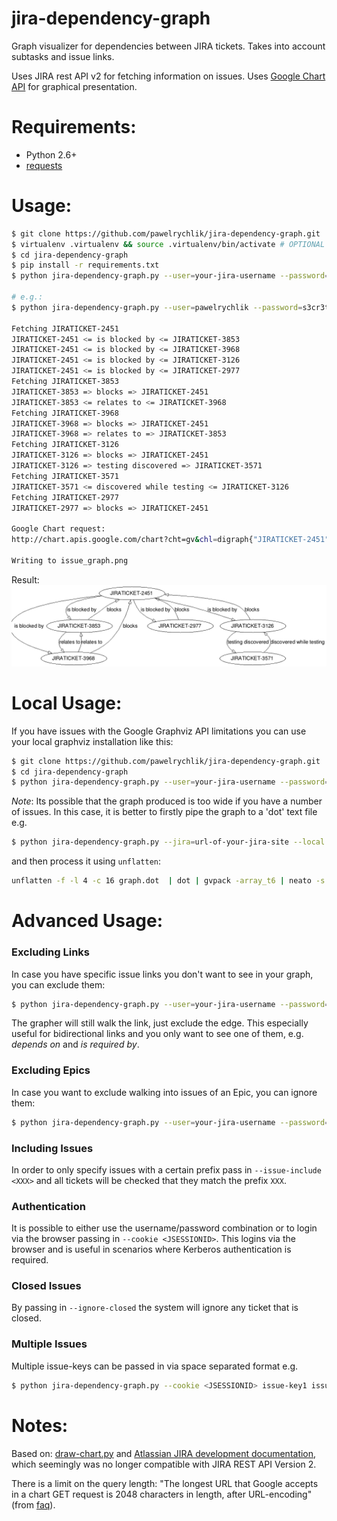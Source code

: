jira-dependency-graph
=====================

Graph visualizer for dependencies between JIRA tickets. Takes into account subtasks and issue links.

Uses JIRA rest API v2 for fetching information on issues.
Uses [Google Chart API](https://developers.google.com/chart/) for graphical presentation.

Requirements:
=============
* Python 2.6+
* [requests](http://docs.python-requests.org/en/master/)

Usage:
======
```bash
$ git clone https://github.com/pawelrychlik/jira-dependency-graph.git
$ virtualenv .virtualenv && source .virtualenv/bin/activate # OPTIONAL
$ cd jira-dependency-graph
$ pip install -r requirements.txt
$ python jira-dependency-graph.py --user=your-jira-username --password=your-jira-password --jira=url-of-your-jira-site issue-key

# e.g.:
$ python jira-dependency-graph.py --user=pawelrychlik --password=s3cr3t --jira=https://your-company.jira.com JIRATICKET-718

Fetching JIRATICKET-2451
JIRATICKET-2451 <= is blocked by <= JIRATICKET-3853
JIRATICKET-2451 <= is blocked by <= JIRATICKET-3968
JIRATICKET-2451 <= is blocked by <= JIRATICKET-3126
JIRATICKET-2451 <= is blocked by <= JIRATICKET-2977
Fetching JIRATICKET-3853
JIRATICKET-3853 => blocks => JIRATICKET-2451
JIRATICKET-3853 <= relates to <= JIRATICKET-3968
Fetching JIRATICKET-3968
JIRATICKET-3968 => blocks => JIRATICKET-2451
JIRATICKET-3968 => relates to => JIRATICKET-3853
Fetching JIRATICKET-3126
JIRATICKET-3126 => blocks => JIRATICKET-2451
JIRATICKET-3126 => testing discovered => JIRATICKET-3571
Fetching JIRATICKET-3571
JIRATICKET-3571 <= discovered while testing <= JIRATICKET-3126
Fetching JIRATICKET-2977
JIRATICKET-2977 => blocks => JIRATICKET-2451

Google Chart request:
http://chart.apis.google.com/chart?cht=gv&chl=digraph{"JIRATICKET-2451"->"JIRATICKET-3853"[arrowhead=empty][label="is+blocked+by"];"JIRATICKET-2451"->"JIRATICKET-3968"[arrowhead=empty][label="is+blocked+by"];"JIRATICKET-2451"->"JIRATICKET-3126"[arrowhead=empty][label="is+blocked+by"];"JIRATICKET-2451"->"JIRATICKET-2977"[arrowhead=empty][label="is+blocked+by"];"JIRATICKET-3853"->"JIRATICKET-2451"[arrowhead=empty][label="blocks"];"JIRATICKET-3853"->"JIRATICKET-3968"[arrowhead=empty][label="relates+to"];"JIRATICKET-3968"->"JIRATICKET-2451"[arrowhead=empty][label="blocks"];"JIRATICKET-3968"->"JIRATICKET-3853"[arrowhead=empty][label="relates+to"];"JIRATICKET-3126"->"JIRATICKET-2451"[arrowhead=empty][label="blocks"];"JIRATICKET-3126"->"JIRATICKET-3571"[arrowhead=empty][label="testing+discovered"];"JIRATICKET-3571"->"JIRATICKET-3126"[arrowhead=empty][label="discovered+while+testing"]    ;"JIRATICKET-2977"->"JIRATICKET-2451"[arrowhead=empty][label="blocks"]}

Writing to issue_graph.png

```
Result:
![Example result](examples/issue_graph.png)

Local Usage:
============
If you have issues with the Google Graphviz API limitations you can use your local graphviz installation like this:

```bash
$ git clone https://github.com/pawelrychlik/jira-dependency-graph.git
$ cd jira-dependency-graph
$ python jira-dependency-graph.py --user=your-jira-username --password=your-jira-password --jira=url-of-your-jira-site --local issue-key | dot -Tpng > issue_graph.png
```

*Note*: Its possible that the graph produced is too wide if you have a number of issues. In this case, it is better to firstly pipe the graph to a 'dot' text file e.g.

```bash
$ python jira-dependency-graph.py --jira=url-of-your-jira-site --local issue-key > graph.dot
```

and then process it using `unflatten`:

```bash
unflatten -f -l 4 -c 16 graph.dot  | dot | gvpack -array_t6 | neato -s -n2 -Tpng -o graph.png
```

Advanced Usage:
===============

### Excluding Links

In case you have specific issue links you don't want to see in your graph, you can exclude them:

```bash
$ python jira-dependency-graph.py --user=your-jira-username --password=your-jira-password --jira=url-of-your-jira-site --exclude-link 'is required by' --exclude-link 'duplicates' issue-key
```

The grapher will still walk the link, just exclude the edge. This especially useful for bidirectional links and you only
want to see one of them, e.g. *depends on* and *is required by*.

### Excluding Epics

In case you want to exclude walking into issues of an Epic, you can ignore them:

```bash
$ python jira-dependency-graph.py --user=your-jira-username --password=your-jira-password --jira=url-of-your-jira-site --ignore-epic issue-key
```

### Including Issues

In order to only specify issues with a certain prefix pass in `--issue-include <XXX>` and all tickets will be checked that they match the prefix `XXX`.

### Authentication

It is possible to either use the username/password combination or to login via the browser passing in `--cookie <JSESSIONID>`. This logins via the browser and is useful in scenarios where Kerberos authentication is required.

### Closed Issues

By passing in `--ignore-closed` the system will ignore any ticket that is closed.

### Multiple Issues

Multiple issue-keys can be passed in via space separated format e.g.
```bash
$ python jira-dependency-graph.py --cookie <JSESSIONID> issue-key1 issue-key2
```

Notes:
======
Based on: [draw-chart.py](https://developer.atlassian.com/download/attachments/4227078/draw-chart.py) and [Atlassian JIRA development documentation](https://developer.atlassian.com/display/JIRADEV/JIRA+REST+API+Version+2+Tutorial#JIRARESTAPIVersion2Tutorial-Example#1:GraphingImageLinks), which seemingly was no longer compatible with JIRA REST API Version 2.

There is a limit on the query length: "The longest URL that Google accepts in a chart GET request is 2048 characters in length, after URL-encoding" (from [faq](https://developers.google.com/chart/image/faq)).
